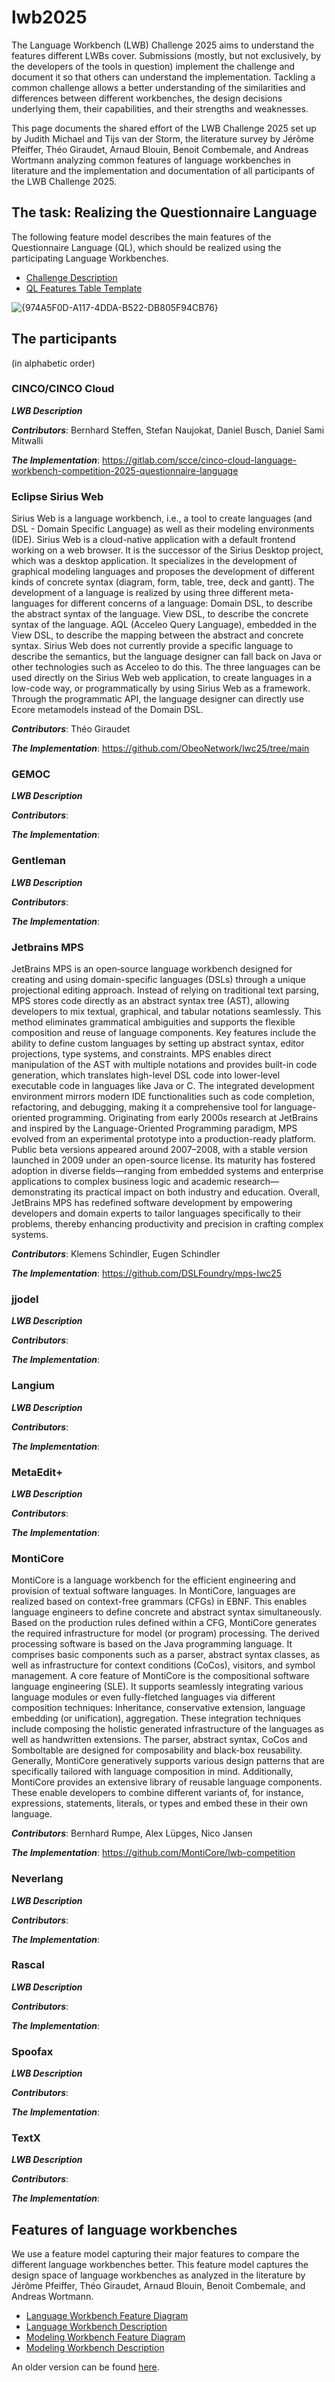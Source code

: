 # lwb2025

The Language Workbench (LWB) Challenge 2025 aims to understand the features different LWBs cover.
Submissions (mostly, but not exclusively, by the developers of the tools in question) implement the challenge and document it so that others can understand the implementation. Tackling a common challenge allows a better understanding of the similarities and differences between different workbenches, the design decisions underlying them, their capabilities, and their strengths and weaknesses.

This page documents the shared effort of the LWB Challenge 2025 set up by Judith Michael and Tijs van der Storm, the literature survey by Jérôme Pfeiffer, Théo Giraudet, Arnaud Blouin, Benoit Combemale, and Andreas Wortmann analyzing common features of language workbenches in literature and the implementation and documentation of all participants of the LWB Challenge 2025.

## The task: Realizing the Questionnaire Language

The following feature model describes the main features of the Questionnaire Language (QL), which should be realized using the participating Language Workbenches. 
* [Challenge Description](https://github.com/judithmichael/lwb25/blob/main/ChallengeTask.pdf)
* [QL Features Table Template](https://github.com/judithmichael/lwb25/blob/main/QLFeatures_Table_Template.xlsx)


![{974A5F0D-A117-4DDA-B522-DB805F94CB76}](https://github.com/user-attachments/assets/d9e28b78-1042-4eb9-a698-32b44a668bc7)


## The participants
(in alphabetic order)

### CINCO/CINCO Cloud 
***LWB Description***

***Contributors***: Bernhard Steffen, Stefan Naujokat, Daniel Busch, Daniel Sami Mitwalli

***The Implementation***: https://gitlab.com/scce/cinco-cloud-language-workbench-competition-2025-questionnaire-language

### Eclipse Sirius Web
Sirius Web is a language workbench, i.e., a tool to create languages (and DSL - Domain Specific Language) as well as their modeling environments (IDE). Sirius Web is a cloud-native application with a default frontend working on a web browser. It is the successor of the Sirius Desktop project, which was a desktop application. It specializes in the development of graphical modeling languages and proposes the development of different kinds of concrete syntax (diagram, form, table, tree, deck and gantt). The development of a language is realized by using three different meta-languages for different concerns of a language: Domain DSL, to describe the abstract syntax of the language. View DSL, to describe the concrete syntax of the language. AQL (Acceleo Query Language), embedded in the View DSL, to describe the mapping between the abstract and concrete syntax. Sirius Web does not currently provide a specific language to describe the semantics, but the language designer can fall back on Java or other technologies such as Acceleo to do this. The three languages can be used directly on the Sirius Web web application, to create languages in a low-code way, or programmatically by using Sirius Web as a framework. Through the programmatic API, the language designer can directly use Ecore metamodels instead of the Domain DSL.

***Contributors***: Théo Giraudet

***The Implementation***: https://github.com/ObeoNetwork/lwc25/tree/main
  
### GEMOC 
***LWB Description***

***Contributors***:

***The Implementation***:
  
### Gentleman
***LWB Description***

***Contributors***:

***The Implementation***:

### Jetbrains MPS 
JetBrains MPS is an open‐source language workbench designed for creating and using domain-specific languages (DSLs) through a unique projectional editing approach. Instead of relying on traditional text parsing, MPS stores code directly as an abstract syntax tree (AST), allowing developers to mix textual, graphical, and tabular notations seamlessly. This method eliminates grammatical ambiguities and supports the flexible composition and reuse of language components. Key features include the ability to define custom languages by setting up abstract syntax, editor projections, type systems, and constraints. MPS enables direct manipulation of the AST with multiple notations and provides built-in code generation, which translates high-level DSL code into lower-level executable code in languages like Java or C. The integrated development environment mirrors modern IDE functionalities such as code completion, refactoring, and debugging, making it a comprehensive tool for language-oriented programming. Originating from early 2000s research at JetBrains and inspired by the Language-Oriented Programming paradigm, MPS evolved from an experimental prototype into a production-ready platform. Public beta versions appeared around 2007–2008, with a stable version launched in 2009 under an open-source license. Its maturity has fostered adoption in diverse fields—ranging from embedded systems and enterprise applications to complex business logic and academic research—demonstrating its practical impact on both industry and education. Overall, JetBrains MPS has redefined software development by empowering developers and domain experts to tailor languages specifically to their problems, thereby enhancing productivity and precision in crafting complex systems.

***Contributors***: Klemens Schindler, Eugen Schindler

***The Implementation***: https://github.com/DSLFoundry/mps-lwc25
  
### jjodel 
***LWB Description***

***Contributors***:

***The Implementation***:
  
### Langium 
***LWB Description***

***Contributors***:

***The Implementation***:
  
### MetaEdit+
***LWB Description***

***Contributors***:

***The Implementation***:
  
### MontiCore 
MontiCore is a language workbench for the efficient engineering and provision of textual software languages. In MontiCore, languages are realized based on context-free grammars (CFGs) in EBNF. This enables language engineers to define concrete and abstract syntax simultaneously. Based on the production rules defined within a CFG, MontiCore generates the required infrastructure for model (or program) processing. The derived processing software is based on the Java programming language. It comprises basic components such as a parser, abstract syntax classes, as well as infrastructure for context conditions (CoCos), visitors, and symbol management. A core feature of MontiCore is the compositional software language engineering (SLE). It supports seamlessly integrating various language modules or even fully-fletched languages via different composition techniques: Inheritance, conservative extension, language embedding (or unification), aggregation. These integration techniques include composing the holistic generated infrastructure of the languages as well as handwritten extensions. The parser, abstract syntax, CoCos and Somboltable are designed for composability and black-box reusability. Generally, MontiCore generatively supports various design patterns that are specifically tailored with language composition in mind. Additionally, MontiCore provides an extensive library of reusable language components. These enable developers to combine different variants of, for instance, expressions, statements, literals, or types and embed these in their own language.

***Contributors***: Bernhard Rumpe, Alex Lüpges, Nico Jansen 

***The Implementation***: https://github.com/MontiCore/lwb-competition
  
### Neverlang
***LWB Description***

***Contributors***:

***The Implementation***:
  
### Rascal
***LWB Description***

***Contributors***:

***The Implementation***:
  
### Spoofax 
***LWB Description***

***Contributors***:

***The Implementation***:
  
### TextX
***LWB Description***

***Contributors***:

***The Implementation***:
  
## Features of language workbenches

We use a feature model capturing their major features to compare the different language workbenches better.
This feature model captures the design space of language workbenches as analyzed in the literature by Jérôme Pfeiffer, Théo Giraudet, Arnaud Blouin, Benoit Combemale, and Andreas Wortmann. 

* [Language Workbench Feature Diagram](https://github.com/judithmichael/lwb25/blob/main/LanguageWorkbench_FeatureDiagram.png)
* [Language Workbench Description](https://github.com/judithmichael/lwb25/blob/main/LanguageWorkbench_Description.png)
* [Modeling Workbench Feature Diagram](https://github.com/judithmichael/lwb25/blob/main/ModelingWorkbench_FeatureDiagram.png)
* [Modeling Workbench Description](https://github.com/judithmichael/lwb25/blob/main/ModelingWorkbench_Description.png)



An older version can be found [here](https://doi.org/10.1016/j.cl.2015.08.007).



